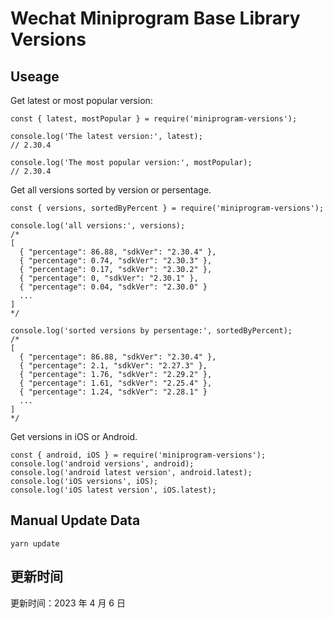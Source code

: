 
# Wechat Miniprogram Base Library Versions

## Useage

Get latest or most popular version:

```;
const { latest, mostPopular } = require('miniprogram-versions');

console.log('The latest version:', latest);
// 2.30.4

console.log('The most popular version:', mostPopular);
// 2.30.4

```

Get all versions sorted by version or persentage.

```
const { versions, sortedByPercent } = require('miniprogram-versions');

console.log('all versions:', versions);
/*
[
  { "percentage": 86.88, "sdkVer": "2.30.4" },
  { "percentage": 0.74, "sdkVer": "2.30.3" },
  { "percentage": 0.17, "sdkVer": "2.30.2" },
  { "percentage": 0, "sdkVer": "2.30.1" },
  { "percentage": 0.04, "sdkVer": "2.30.0" }
  ...
]
*/

console.log('sorted versions by persentage:', sortedByPercent);
/*
[
  { "percentage": 86.88, "sdkVer": "2.30.4" },
  { "percentage": 2.1, "sdkVer": "2.27.3" },
  { "percentage": 1.76, "sdkVer": "2.29.2" },
  { "percentage": 1.61, "sdkVer": "2.25.4" },
  { "percentage": 1.24, "sdkVer": "2.28.1" }
  ...
]
*/
```

Get versions in iOS or Android.

```
const { android, iOS } = require('miniprogram-versions');
console.log('android versions', android);
console.log('android latest version', android.latest);
console.log('iOS versions', iOS);
console.log('iOS latest version', iOS.latest);
```

## Manual Update Data

```
yarn update
```

## 更新时间

更新时间：2023 年 4 月 6 日
